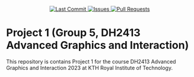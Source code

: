 <p align="center">
    <a href="https://github.com/DH2412-G5/project-1/commits/master">
        <img alt="Last Commit" src="https://img.shields.io/github/last-commit/DH2412-G5/project-1.svg?style=flat-square&logo=github&logoColor=white">
    </a>
    <a href="https://github.com/DH2412-G5/project-1/issues">
        <img alt="Issues" src="https://img.shields.io/github/issues-raw/DH2412-G5/project-1.svg?style=flat-square&logo=github&logoColor=white">
    </a>
    <a href="https://github.com/DH2412-G5/project-1/pulls">
        <img alt="Pull Requests" src="https://img.shields.io/github/issues-pr-raw/DH2412-G5/project-1.svg?style=flat-square&logo=github&logoColor=white">
    </a>
</p>

# Project 1 (Group 5, DH2413 Advanced Graphics and Interaction)
This repository is contains Project 1 for the course DH2413 Advanced Graphics and Interaction 2023 at KTH Royal Institute of Technology.
